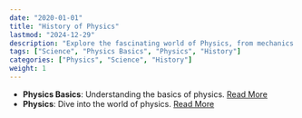 ```yaml
---
date: "2020-01-01"
title: "History of Physics"
lastmod: "2024-12-29"
description: "Explore the fascinating world of Physics, from mechanics to quantum theories."
tags: ["Science", "Physics Basics", "Physics", "History"]
categories: ["Physics", "Science", "History"]
weight: 1
---
```


- **Physics Basics**: Understanding the basics of physics. [Read More](/physics/physics-basics/)
- **Physics**: Dive into the world of physics. [Read More](/physics/physics/)